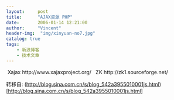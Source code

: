 ```yaml
---
layout:     post
title:      "AJAX资源 PHP"
date:       2006-01-14 12:21:00
author:     "Vincent"
header-img:  "img/xinyuan-no7.jpg"
catalog: true
tags:
    - 新浪博客
    - 技术文章
---
```




<img>
Xajax
http://www.xajaxproject.org/
 
ZK
http://zk1.sourceforge.net/





转移自: (http://blog.sina.com.cn/s/blog_542a3955010001js.html)[http://blog.sina.com.cn/s/blog_542a3955010001js.html]